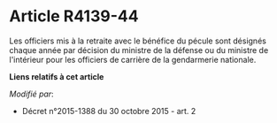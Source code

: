 # Article R4139-44

Les officiers mis à la retraite avec le bénéfice du pécule sont désignés chaque année par décision du ministre de la défense
ou du ministre de l'intérieur pour les officiers de carrière de la gendarmerie nationale.

**Liens relatifs à cet article**

_Modifié par_:

  - Décret n°2015-1388 du 30 octobre 2015 - art. 2
